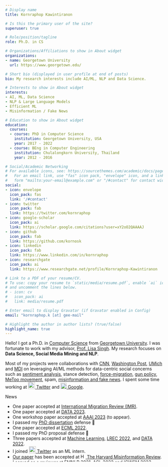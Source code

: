 ```yaml
---
# Display name
title: Kornraphop Kawintiranon

# Is this the primary user of the site?
superuser: true

# Role/position/tagline
role: Ph.D. in CS

# Organizations/Affiliations to show in About widget
organizations:
- name: Georgetown University
  url: https://www.georgetown.edu/

# Short bio (displayed in user profile at end of posts)
bio: My research interests include AI/ML, NLP and Data Science.

# Interests to show in About widget
interests:
- AI, ML, Data Science
- NLP & Large Language Models
- Efficient ML
- Misinformation / Fake News

# Education to show in About widget
education:
  courses:
  - course: PhD in Computer Science
    institution: Georgetown University, USA
    year: 2017 - 2022
  - course: BEng in Computer Engineering
    institution: Chulalongkorn University, Thailand
    year: 2012 - 2016

# Social/Academic Networking
# For available icons, see: https://sourcethemes.com/academic/docs/page-builder/#icons
#   For an email link, use "fas" icon pack, "envelope" icon, and a link in the
#   form "mailto:your-email@example.com" or "/#contact" for contact widget.
social:
- icon: envelope
  icon_pack: fas
  link: '/#contact'
- icon: twitter
  icon_pack: fab
  link: https://twitter.com/kornraphop
- icon: google-scholar
  icon_pack: ai
  link: https://scholar.google.com/citations?user=xY2oO2QAAAAJ
- icon: github
  icon_pack: fab
  link: https://github.com/kornosk
- icon: linkedin
  icon_pack: fab
  link: https://www.linkedin.com/in/kornraphop
- icon: researchgate
  icon_pack: ai
  link: https://www.researchgate.net/profile/Kornraphop-Kawintiranon

# Link to a PDF of your resume/CV.
# To use: copy your resume to `static/media/resume.pdf`, enable `ai` icons in `params.toml`, 
# and uncomment the lines below.
# - icon: cv
#   icon_pack: ai
#   link: media/resume.pdf

# Enter email to display Gravatar (if Gravatar enabled in Config)
email: "kornraphop.k [at] gee-mail"

# Highlight the author in author lists? (true/false)
highlight_name: true
---
```


Hello! I got a Ph.D. in <a href="https://cs.georgetown.edu" title="Department of Computer Science – Georgetown University" target="_blank">Computer Science</a> from <a href="https://www.georgetown.edu" title="Georgetown University" target="_blank">Georgetown University</a>. I was fortunate to work with my advisor, <a href="http://people.cs.georgetown.edu/~singh" title="Prof. Lisa Singh" target="_blank">Prof. Lisa Singh</a>. My research focuses on **Data Science, Social Media Mining and NLP**.

Most of my projects were collaborations with <a href="https://www.cnn.com" target="_blank">CNN</a>, <a href="https://www.washingtonpost.com" target="_blank">Washington Post</a>, <a href="https://www.si.umich.edu/" target="_blank">UMich</a> and <a href="https://mccourt.georgetown.edu/research/the-massive-data-institute/" target="_blank">MDI</a> on leveraging AI/ML methods for data-centric social concerns such as <a href="https://s3mc.org/political-communication/election-2020-project/sentiment-analyses/" target="_blank">sentiment analysis</a>, stance detection, <a href="http://forcedmigration.cs.georgetown.edu/index.html" target="_blank">force-migration</a>, <a href="http://gunresearch.georgetown.domains/" target="_blank">gun policy</a>, <a href="https://metoo.georgetown.domains/" target="_blank">MeToo movement</a>, spam, <a href="https://s3mc.org/misinformation/">misinformation and fake news</a>. I spent some time working at <a href="https://about.twitter.com"  target="_blank"><img src="img/twitter-logo.png" title="Twitter" style="width:22px; margin:0px; display: inline; vertical-align: -7%;"/> Twitter</a> and <a href="https://research.google/teams/cloud-ai/" target="_blank"><img src="img/google-logo.svg" title="Google" style="width:19px; margin:0px; display: inline; vertical-align: -7%;"/> Google</a>.

<!--{{< icon name="download" pack="fas" >}} Download my {{< staticref "media/demo_resume.pdf" "newtab" >}}resumé{{< /staticref >}}.-->

<div class="section-subheading">News</div>
<ul class="ul-interests" style="height: 185px; overflow-y: scroll;">
  <li>One paper accepted at <a href="https://doi.org/10.1177/01979183231203931" target="_blank">International Migration Review (IMR)</a>.</li>
  <li>One paper accepted at <a href="https://doi.org/10.5220/0012089000003541" target="_blank">DATA 2023</a>.</li>
  <li>One workshop paper accepted at <a href="https://aaai.org/Conferences/AAAI-23/" target="_blank">AAAI 2023</a> (to appear).</li>
  <li>I passed my <a href="/publication/2022-thesis" target="_blank">PhD dissertation</a> defense 🎉</li>
  <li>One paper accepted at <a href="/publication/2022-ecml" target="_blank">ECML 2022</a>.</li>
  <li>I passed my PhD proposal defense 🎉</li>
  <li>Three papers accepted at <a href="/publication/2022-mlj" target="_blank">Machine Learning</a>, <a href="/publication/2022-lrec" target="_blank">LREC 2022</a>, and <a href="/publication/2022-DATA" target="_blank">DATA 2022</a>.</li>
  <li>I joined <a href="https://about.twitter.com"  target="_blank"><img src="img/twitter-logo.png" title="Twitter" style="width:22px; margin:0px; display: inline; vertical-align: -7%;"/> Twitter</a> as an ML intern.</li>
  <li><a href="https://doi.org/10.37016/mr-2020-84" target="_blank">Our paper</a> has been accepted at <a href="https://misinforeview.hks.harvard.edu/" target="_blank"><img src="img/hks-logo.png" title="HKS" style="width:16px; margin:0px; display: inline; vertical-align: -7%;"/> The Harvard Misinformation Review</a>.</li>
  <li>I served as a reviewer at <a href="https://2021.emnlp.org/" target="_blank">EMNLP 2021</a>, <a href="https://www.2022.aclweb.org/" target="_blank">ACL 2022</a> and <a href="http://www.wikicfp.com/cfp/servlet/event.showcfp?eventid=158732&copyownerid=2468" target="_blank">ICWSM 2023</a>.</li>
  <li><p>I joined <a href="https://research.google/teams/cloud-ai/" target="_blank"><img src="img/google-logo.svg" title="Google" style="width:19px; margin:0px; display: inline; vertical-align: -7%;"/> Google Cloud AI</a> as a PhD intern.</p></li>
  <!--<li><p>I joined <img src="img/google-automl.png" title="Google AutoML" style="width:20px; margin:0px; display: inline; vertical-align: -7%;"/> <a href="https://cloud.google.com/automl" target="_blank">AutoML</a> team in <img src="img/google-logo.svg" title="Google" style="width:18px; margin:0px; display: inline; vertical-align: -7%;"/> <a href="https://research.google/teams/cloud-ai/" target="_blank">Google Cloud AI</a> as a PhD intern.</p></li>-->
  <li><a href="https://www.aclweb.org/anthology/2021.naacl-main.376" target="_blank">Our paper</a> has been accepted as a long paper at <a href="https://2021.naacl.org/program/accepted/">NAACL 2021</a>.</li>
  <li>Our project with <img src="img/cnn-logo.png" title="CNN" style="height:18px; margin:0px; display: inline; vertical-align: -5%;"/> known as <a href="https://www.cnn.com/2020/08/16/politics/election-2020-polls-biden-trump-breakthrough/index.html" target="_blank">The Breakthrough</a> is reported weekly on CNN Politics</a>.</li>
  <li><a href="https://rdcu.be/ciVp0" target="_blank">Our paper</a> has been published in the <a href="https://www.springer.com/journal/42001" target="_blank">Journal of Computational Social Science</a>.</li>
  <li>Our work about COVID-19 misinformation was reported on <img src="img/washington-post-logo.jpg" title="Washington Post" style="height:18px; margin:0px; display: inline; vertical-align: -5%;"/> <a href="https://www.washingtonpost.com/politics/2020/05/07/americans-are-fighting-coronavirus-misinformation-social-media" target="_blank">Washington Post</a>.</li>
  <li>Started building this web page.</li>
</ul>